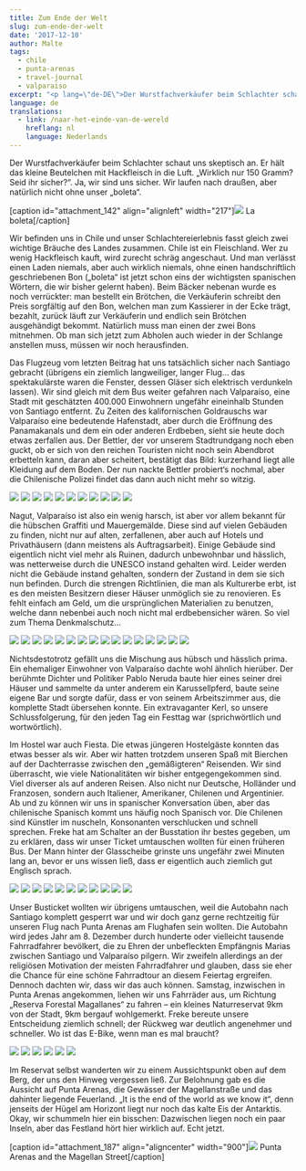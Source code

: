 ```yaml
---
title: Zum Ende der Welt
slug: zum-ende-der-welt
date: '2017-12-10'
author: Malte
tags:
  - chile
  - punta-arenas
  - travel-journal
  - valparaiso
excerpt: "<p lang=\"de-DE\">Der Wurstfachverkäufer beim Schlachter schaut uns skeptisch an. Er hält das kleine Beutelchen mit Hackfleisch in die Luft. „Wirklich nur 150 Gramm? Seid ihr sicher?“. Ja, wir sind uns sicher. Wir laufen nach draußen, aber natürlich nicht ohne unser „boleta“.</p>\r\n<p lang=\"de-DE\">"
language: de
translations:
  - link: /naar-het-einde-van-de-wereld
    hreflang: nl
    language: Nederlands
---
```


Der Wurstfachverkäufer beim Schlachter schaut uns skeptisch an. Er hält das kleine Beutelchen mit Hackfleisch in die Luft. „Wirklich nur 150 Gramm? Seid ihr sicher?“. Ja, wir sind uns sicher. Wir laufen nach draußen, aber natürlich nicht ohne unser „boleta“.

\[caption id="attachment\_142" align="alignleft" width="217"\]![](images/dsc_0478-011562999171-217x300.jpeg) La boleta\[/caption\]

Wir befinden uns in Chile und unser Schlachtereierlebnis fasst gleich zwei wichtige Bräuche des Landes zusammen. Chile ist ein Fleischland. Wer zu wenig Hackfleisch kauft, wird zurecht schräg angeschaut. Und man verlässt einen Laden niemals, aber auch wirklich niemals, ohne einen handschriftlich geschriebenen Bon („boleta“ ist jetzt schon eins der wichtigsten spanischen Wörtern, die wir bisher gelernt haben). Beim Bäcker nebenan wurde es noch verrückter: man bestellt ein Brötchen, die Verkäuferin schreibt den Preis sorgfältig auf den Bon, welchen man zum Kassierer in der Ecke trägt, bezahlt, zurück läuft zur Verkäuferin und endlich sein Brötchen ausgehändigt bekommt. Natürlich muss man einen der zwei Bons mitnehmen. Ob man sich jetzt zum Abholen auch wieder in der Schlange anstellen muss, müssen wir noch herausfinden.

Das Flugzeug vom letzten Beitrag hat uns tatsächlich sicher nach Santiago gebracht (übrigens ein ziemlich langweiliger, langer Flug… das spektakulärste waren die Fenster, dessen Gläser sich elektrisch verdunkeln lassen). Wir sind gleich mit dem Bus weiter gefahren nach Valparaíso, eine Stadt mit geschätzten 400.000 Einwohnern ungefähr eineinhalb Stunden von Santiago entfernt. Zu Zeiten des kalifornischen Goldrauschs war Valparaíso eine bedeutende Hafenstadt, aber durch die Eröffnung des Panamakanals und dem ein oder anderen Erdbeben, sieht sie heute doch etwas zerfallen aus. Der Bettler, der vor unserem Stadtrundgang noch eben guckt, ob er sich von den reichen Touristen nicht noch sein Abendbrot erbetteln kann, daran aber scheitert, bestätigt das Bild: kurzerhand liegt alle Kleidung auf dem Boden. Der nun nackte Bettler probiert‘s nochmal, aber die Chilenische Polizei findet das dann auch nicht mehr so witzig.

![](images/PC060023.jpg)
![](images/PC060028.jpg)
![](images/PC060050.jpg)
![](images/PC060065-PC060067.jpg)
![](images/PC060071.jpg)
![](images/PC060004.jpg)
![](images/PC060007.jpg)
![](images/PC060045.jpg)
![](images/PC060049.jpg)
![](images/PC060068.jpg)
![](images/PC060073.jpg)

Nagut, Valparaíso ist also ein wenig harsch, ist aber vor allem bekannt für die hübschen Graffiti und Mauergemälde. Diese sind auf vielen Gebäuden zu finden, nicht nur auf alten, zerfallenen, aber auch auf Hotels und Privathäusern (dann meistens als Auftragsarbeit). Einige Gebäude sind eigentlich nicht viel mehr als Ruinen, dadurch unbewohnbar und hässlich, was netterweise durch die UNESCO instand gehalten wird. Leider werden nicht die Gebäude instand gehalten, sondern der Zustand in dem sie sich nun befinden. Durch die strengen Richtlinien, die man als Kulturerbe erbt, ist es den meisten Besitzern dieser Häuser unmöglich sie zu renovieren. Es fehlt einfach am Geld, um die ursprünglichen Materialien zu benutzen, welche dann nebenbei auch noch nicht mal erdbebensicher wären. So viel zum Thema Denkmalschutz...

![](images/PC060035.jpg)
![](images/PC060033.jpg)
![](images/PC060030.jpg)
![](images/PC060036.jpg)
![](images/PC060016.jpg)
![](images/PC060017.jpg)
![](images/PC060026.jpg)
![](images/PC060019.jpg)
![](images/PC060024.jpg)
![](images/PC060005.jpg)
![](images/PC060003.jpg)
![](images/PC060058.jpg)
![](images/PC060059.jpg)
![](images/PC060021.jpg)
![](images/PC060072.jpg)
![](images/PC060070-e1512755468192.jpg)

Nichtsdestotrotz gefällt uns die Mischung aus hübsch und hässlich prima. Ein ehemaliger Einwohner von Valparaíso dachte wohl ähnlich hierüber. Der berühmte Dichter und Politiker Pablo Neruda baute hier eines seiner drei Häuser und sammelte da unter anderem ein Karussellpferd, baute seine eigene Bar und sorgte dafür, dass er von seinem Arbeitszimmer aus, die komplette Stadt übersehen konnte. Ein extravaganter Kerl, so unsere Schlussfolgerung, für den jeden Tag ein Festtag war (sprichwörtlich und wortwörtlich).

Im Hostel war auch Fiesta. Die etwas jüngeren Hostelgäste konnten das etwas besser als wir. Aber wir hatten trotzdem unseren Spaß mit Bierchen auf der Dachterrasse zwischen den „gemäßigteren“ Reisenden. Wir sind überrascht, wie viele Nationalitäten wir bisher entgegengekommen sind. Viel diverser als auf anderen Reisen. Also nicht nur Deutsche, Holländer und Franzosen, sondern auch Italiener, Amerikaner, Chilenen und Argentinier. Ab und zu können wir uns in spanischer Konversation üben, aber das chilenische Spanisch kommt uns häufig noch Spanisch vor. Die Chilenen sind Künstler im nuscheln, Konsonanten verschlucken und schnell sprechen. Freke hat am Schalter an der Busstation ihr bestes gegeben, um zu erklären, dass wir unser Ticket umtauschen wollten für einen früheren Bus. Der Mann hinter der Glasscheibe grinste uns ungefähr zwei Minuten lang an, bevor er uns wissen ließ, dass er eigentlich auch ziemlich gut Englisch sprach.

![](images/img-20171210-wa00051491914826.jpg)
![](images/img-20171210-wa00041016831958.jpg)
![](images/img-20171210-wa00031562999171.jpg)
![](images/dsc_0473-01-1914769825.jpeg)
![](images/img-20171208-wa0002-11562999171.jpg)
![](images/PC060048.jpg)
![](images/PC060069.jpg)
![](images/DSC_0477-01.jpeg)
![](images/PC060009-PC060015.jpg)
![](images/DSC_0480-01.jpeg)
![](images/img-20171210-wa0002-1962007433.jpg)

Unser Busticket wollten wir übrigens umtauschen, weil die Autobahn nach Santiago komplett gesperrt war und wir doch ganz gerne rechtzeitig für unseren Flug nach Punta Arenas am Flughafen sein wollten. Die Autobahn wird jedes Jahr am 8. Dezember durch hunderte oder vielleicht tausende Fahrradfahrer bevölkert, die zu Ehren der unbefleckten Empfängnis Marias zwischen Santiago und Valparaíso pilgern. Wir zweifeln allerdings an der religiösen Motivation der meisten Fahrradfahrer und glauben, dass sie eher die Chance für eine schöne Fahrradtour an diesem Feiertag ergreifen. Dennoch dachten wir, dass wir das auch können. Samstag, inzwischen in Punta Arenas angekommen, liehen wir uns Fahrräder aus, um Richtung „Reserva Forestal Magallanes“ zu fahren – ein kleines Naturreservat 9km von der Stadt, 9km bergauf wohlgemerkt. Freke bereute unsere Entscheidung ziemlich schnell; der Rückweg war deutlich angenehmer und schneller. Wo ist das E-Bike, wenn man es mal braucht?

![](images/PC090074-PC090079.jpg)
![](images/dsc_0479-02-1914769825.jpeg)
![](images/PC090082.jpg)
![](images/PC090091.jpg)
![](images/PC090107.jpg)
![](images/PC090104.jpg)

Im Reservat selbst wanderten wir zu einem Aussichtspunkt oben auf dem Berg, der uns den Hinweg vergessen ließ. Zur Belohnung gab es die Aussicht auf Punta Arenas, die Gewässer der Magellanstraße und das dahinter liegende Feuerland. „It is the end of the world as we know it“, denn jenseits der Hügel am Horizont liegt nur noch das kalte Eis der Antarktis. Okay, wir schummeln hier ein bisschen: Dazwischen liegen noch ein paar Inseln, aber das Festland hört hier wirklich auf. Echt jetzt.

\[caption id="attachment\_187" align="aligncenter" width="900"\]![](images/PC090096-PC090102-1024x351.jpg) Punta Arenas and the Magellan Street\[/caption\]
